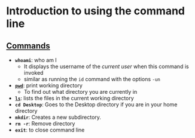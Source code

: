 # Introduction to using the command line

## [Commands](https://ss64.com/bash/)

* **`whoami`**: who am I
    * It displays the username of the *current user* when this command is invoked 
    * similar as running the `id` command with the options `-un`
* [**`pwd`**](https://linuxize.com/post/current-working-directory/): print working directory
    * To find out what directory you are currently in
* [**`ls`**](https://linuxize.com/post/how-to-list-files-in-linux-using-the-ls-command/): lists the files in the current working directory
* **`cd Desktop`**: Goes to the Desktop directory if you are in your home directory
* **`mkdir`**: Creates a new subdirectory. 
* **`rm -r`**: Remove directory
* **`exit`**: to close command line

